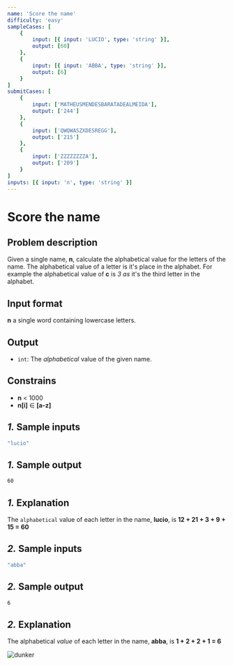 ```yaml
---
name: 'Score the name'
difficulty: 'easy'
sampleCases: [
	{
		input: [{ input: 'LUCIO', type: 'string' }],
		output: [60]
	},
	{
		input: [{ input: 'ABBA', type: 'string' }],
		output: [6]
	}
]
submitCases: [
	{
		input: ['MATHEUSMENDESBARATADEALMEIDA'],
		output: ['244']
	},
	{
		input: ['QWQWASZXDESREGG'],
		output: ['215']
	},
	{
		input: ['ZZZZZZZZA'],
		output: ['209']
	}
]
inputs: [{ input: 'n', type: 'string' }]
---
```


# Score the name

## Problem description

Given a single name, **n**, calculate the alphabetical value for the letters of the name. The alphabetical value of a letter is it's place in the alphabet. For example the alphabetical value of **c** is _3_ _as_ it's the third letter in the alphabet.

## Input format

**n** a single word containing lowercase letters.

## Output

-   `int`: The _alphabetical_ value of the given name.

## Constrains

-   **n** < 1000
-   **n[i]** &#8712; **[a-z]**

## _1._ Sample inputs

```bash
"lucio"
```

## _1._ Sample output

```bash
60
```

## _1._ Explanation

The `alphabetical` value of each letter in the name, **lucio**, is **12 + 21 + 3 + 9 + 15 = 60**

## _2._ Sample inputs

```bash
"abba"
```

## _2._ Sample output

```bash
6
```

## _2._ Explanation

The alphabetical _value_ of each letter in the name, **abba**, is **1 + 2 + 2 + 1 = 6**

![dunker](/basket.jpeg)
